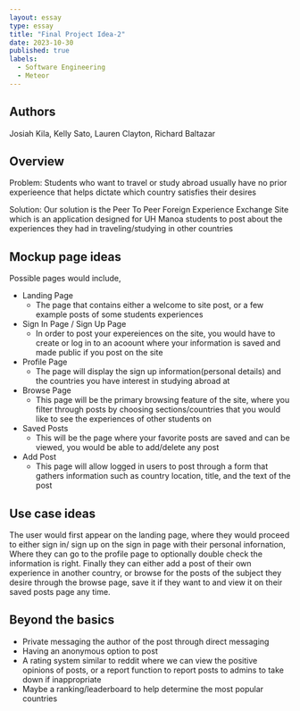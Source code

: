```yaml
---
layout: essay
type: essay
title: "Final Project Idea-2"
date: 2023-10-30
published: true
labels:
  - Software Engineering
  - Meteor
---
```

## Authors

Josiah Kila, Kelly Sato, Lauren Clayton, Richard Baltazar

## Overview
Problem: Students who want to travel or study abroad usually have no prior experieence that helps dictate which country satisfies their desires

Solution: Our solution is the Peer To Peer Foreign Experience Exchange Site which is an application designed for UH Manoa students to post about the experiences they had in traveling/studying in other countries

## Mockup page ideas
Possible pages would include,
- Landing Page
    - The page that contains either a welcome to site post, or a few example posts of some students experiences
- Sign In Page / Sign Up Page
    - In order to post your expereiences on the site, you would have to create or log in to an acoount where your information is saved and made public if you post on the site
- Profile Page
    - The page will display the sign up information(personal details) and the countries you have interest in studying abroad at
- Browse Page
    - This page will be the primary browsing feature of the site, where you filter through posts by choosing sections/countries that you would like to see the experiences of other students on
- Saved Posts
    - This will be the page where your favorite posts are saved and can be viewed, you would be able to add/delete any post
- Add Post
    - This page will allow logged in users to post through a form that gathers information such as country location, title, and the text of the post

## Use case ideas
The user would first appear on the landing page, where they would proceed to either sign in/ sign up on the sign in page with their personal infornation, Where they can go to the profile page to optionally double check the information is right. Finally they can either add a post of their own experience in another country, or browse for the posts of the subject they desire through the browse page, save it if they want to and view it on their saved posts page any time.

## Beyond the basics
- Private messaging the author of the post through direct messaging
- Having an anonymous option to post
- A rating system similar to reddit where we can view the positive opinions of posts, or a report function to report posts to admins to take down if inappropriate
- Maybe a ranking/leaderboard to help determine the most popular countries
